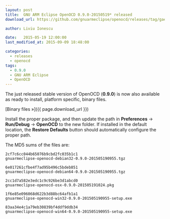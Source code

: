 ```yaml
---
layout: post
title:  GNU ARM Eclipse OpenOCD 0.9.0-20150519* released
download_url: https://github.com/gnuarmeclipse/openocd/releases/tag/gae-0.9.0-20150519

author: Liviu Ionescu

date:   2015-05-19 12:00:00
last_modified_at: 2015-09-09 18:48:00

categories:
  - releases
  - openocd
tags:
  - 0.9.0
  - GNU ARM Eclipse
  - OpenOCD
---
```


The just released stable version of OpenOCD (**0.9.0**) is now also available as ready to install, platform specific, binary files.

[Binary files »]({{ page.download_url }})

Install the proper package, and then update the path in **Preferences** → **Run/Debug** → **OpenOCD** to the new folder. If installed in the default location, the **Restore Defaults** button should automatically configure the proper path.

The MD5 sums of the files are:

	2cf7c6cc044b65076b9cbd2fc035b1c1  
	gnuarmeclipse-openocd-debian32-0.9.0-201505190955.tgz
	
	6e017261cfbe4f7ad95b496c5bdeb851  
	gnuarmeclipse-openocd-debian64-0.9.0-201505190955.tgz
	
	2cc1d7a582e3edc1c9c926be3d1abcd0  
	gnuarmeclipse-openocd-osx-0.9.0-201505191024.pkg
	
	1f6e85e096068d622b3d88bc64afb1a1  
	gnuarmeclipse-openocd-win32-0.9.0-201505190955-setup.exe
	
	83aa34e4c1a79eb30839bf4ddf9ddb34  
	gnuarmeclipse-openocd-win64-0.9.0-201505190955-setup.exe

